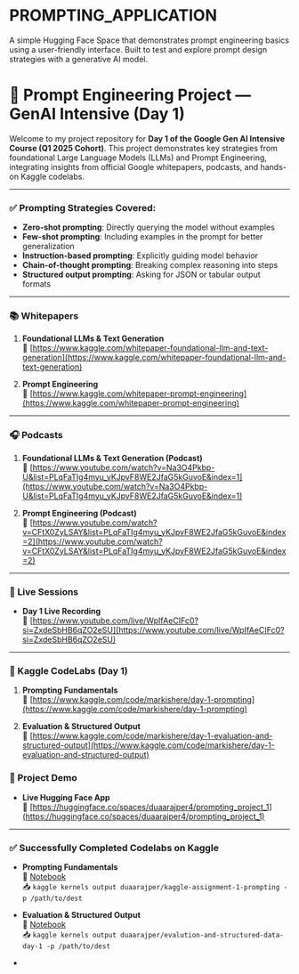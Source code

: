 # PROMPTING_APPLICATION
A simple Hugging Face Space that demonstrates prompt engineering basics using a user-friendly interface. Built to test and explore prompt design strategies with a generative AI model.

# 🌟 Prompt Engineering Project — GenAI Intensive (Day 1)

Welcome to my project repository for **Day 1 of the Google Gen AI Intensive Course (Q1 2025 Cohort)**. This project demonstrates key strategies from foundational Large Language Models (LLMs) and Prompt Engineering, integrating insights from official Google whitepapers, podcasts, and hands-on Kaggle codelabs.

---
### ✅ **Prompting Strategies Covered:**
- **Zero-shot prompting**: Directly querying the model without examples
- **Few-shot prompting**: Including examples in the prompt for better generalization
- **Instruction-based prompting**: Explicitly guiding model behavior
- **Chain-of-thought prompting**: Breaking complex reasoning into steps
- **Structured output prompting**: Asking for JSON or tabular output formats
---

### 📚 Whitepapers
1. **Foundational LLMs & Text Generation**  
🔗 [https://www.kaggle.com/whitepaper-foundational-llm-and-text-generation](https://www.kaggle.com/whitepaper-foundational-llm-and-text-generation)

2. **Prompt Engineering**  
🔗 [https://www.kaggle.com/whitepaper-prompt-engineering](https://www.kaggle.com/whitepaper-prompt-engineering)

---

### 🎧 Podcasts
1. **Foundational LLMs & Text Generation (Podcast)**  
🔗 [https://www.youtube.com/watch?v=Na3O4Pkbp-U&list=PLqFaTIg4myu_yKJpvF8WE2JfaG5kGuvoE&index=1](https://www.youtube.com/watch?v=Na3O4Pkbp-U&list=PLqFaTIg4myu_yKJpvF8WE2JfaG5kGuvoE&index=1)

2. **Prompt Engineering (Podcast)**  
🔗 [https://www.youtube.com/watch?v=CFtX0ZyLSAY&list=PLqFaTIg4myu_yKJpvF8WE2JfaG5kGuvoE&index=2](https://www.youtube.com/watch?v=CFtX0ZyLSAY&list=PLqFaTIg4myu_yKJpvF8WE2JfaG5kGuvoE&index=2)

---

### 🎥 Live Sessions
- **Day 1 Live Recording**  
🔗 [https://www.youtube.com/live/WpIfAeCIFc0?si=ZxdeSbHB6qZO2eSU](https://www.youtube.com/live/WpIfAeCIFc0?si=ZxdeSbHB6qZO2eSU)

---

### 🧪 Kaggle CodeLabs (Day 1)
1. **Prompting Fundamentals**  
🔗 [https://www.kaggle.com/code/markishere/day-1-prompting](https://www.kaggle.com/code/markishere/day-1-prompting)

2. **Evaluation & Structured Output**  
🔗 [https://www.kaggle.com/code/markishere/day-1-evaluation-and-structured-output](https://www.kaggle.com/code/markishere/day-1-evaluation-and-structured-output)

### 🚀 Project Demo
- **Live Hugging Face App**  
🔗 [https://huggingface.co/spaces/duaarajper4/prompting_project_1](https://huggingface.co/spaces/duaarajper4/prompting_project_1)
---

### ✅ Successfully Completed Codelabs on Kaggle

- **Prompting Fundamentals**  
  🔗 [Notebook](https://www.kaggle.com/code/duaarajper/kaggle-assignment-1-prompting)  
  📥 `kaggle kernels output duaarajper/kaggle-assignment-1-prompting -p /path/to/dest`

- **Evaluation & Structured Output**  
  🔗 [Notebook](https://www.kaggle.com/code/duaarajper/evalution-and-structured-data-day-1)  
  📥 `kaggle kernels output duaarajper/evalution-and-structured-data-day-1 -p /path/to/dest`

-
